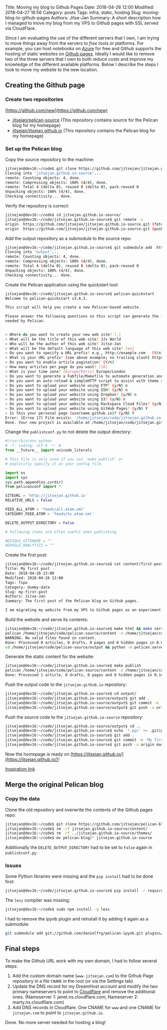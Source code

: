 Title: Moving my blog to Github Pages
Date: 2018-04-26 12:00
Modified: 2018-04-27 16:56
Category: posts
Tags: infra, static, hosting
Slug: moving-blog-to-github-pages
Authors: Jitse-Jan
Summary: A short description how I managed to move my blog from my VPS to Github pages with SSL served via CloudFlare.

Since I am evaluating the use of the different servers that I own, I am trying to move things away from the servers to _free_ tools or platforms. For example, you can host notebooks on [Azure](http://notebooks.azure.com) for free and Github supports the hosting of static websites on [Github pages](https://pages.github.com/). Ideally I would like to remove two of the three servers that I own to both reduce costs and improve my knowledge of the different available platforms. Below I describe the steps I took to move my website to the new location. 

## Creating the Github page

### Create two repositories
[https://github.com/new](https://github.com/new)

* [jitsejan/pelican-source](https://github.com/jitsejan/jitsejan.github.io-source) (This repository contains source for the Pelican blog for my homepage)
* [jitsejan/jitsejan.github.io](https://github.com/jitsejan/jitsejan.github.io) (This repository contains the Pelican blog for my homepage)

### Set up the Pelican blog
Copy the source repository to the machine:

```bash
jitsejan@dev16:~/code$ git clone https://github.com/jitsejan/jitsejan.github.io-source.git
Cloning into 'jitsejan.github.io-source'...
remote: Counting objects: 4, done.
remote: Compressing objects: 100% (4/4), done.
remote: Total 4 (delta 0), reused 0 (delta 0), pack-reused 0
Unpacking objects: 100% (4/4), done.
Checking connectivity... done.
```

Verify the repository is correct:

```bash
jitsejan@dev16:~/code$ cd jitsejan.github.io-source/
jitsejan@dev16:~/code/jitsejan.github.io-source$ git remote -v
origin  https://github.com/jitsejan/jitsejan.github.io-source.git (fetch)
origin  https://github.com/jitsejan/jitsejan.github.io-source.git (push)
```

Add the output repository as a submodule to the source repo:

```bash
jitsejan@dev16:~/code/jitsejan.github.io-source$ git submodule add  https://github.com/jitsejan/jitsejan.github.io.git output
Cloning into 'output'...
remote: Counting objects: 4, done.
remote: Compressing objects: 100% (4/4), done.
remote: Total 4 (delta 0), reused 0 (delta 0), pack-reused 0
Unpacking objects: 100% (4/4), done.
Checking connectivity... done.
```

Create the Pelican application using the quickstart tool:

```bash
jitsejan@dev16:~/code/jitsejan.github.io-source$ pelican-quickstart 
Welcome to pelican-quickstart v3.6.3.

This script will help you create a new Pelican-based website.

Please answer the following questions so this script can generate the files
needed by Pelican.

    
> Where do you want to create your new web site? [.] 
> What will be the title of this web site? JJs World
> Who will be the author of this web site? Jitse-Jan
> What will be the default language of this web site? [en] 
> Do you want to specify a URL prefix? e.g., http://example.com   (Y/n) 
> What is your URL prefix? (see above example; no trailing slash) https://jitsejan.github.io
> Do you want to enable article pagination? (Y/n) 
> How many articles per page do you want? [10] 
> What is your time zone? [Europe/Paris] Europe/London
> Do you want to generate a Fabfile/Makefile to automate generation and publishing? (Y/n) 
> Do you want an auto-reload & simpleHTTP script to assist with theme and site development? (Y/n) 
> Do you want to upload your website using FTP? (y/N) n
> Do you want to upload your website using SSH? (y/N) n
> Do you want to upload your website using Dropbox? (y/N) n
> Do you want to upload your website using S3? (y/N) n
> Do you want to upload your website using Rackspace Cloud Files? (y/N) n
> Do you want to upload your website using GitHub Pages? (y/N) Y
> Is this your personal page (username.github.io)? (y/N) Y
Error: [Errno 17] File exists: '/home/jitsejan/code/jitsejan.github.io-source/output'
Done. Your new project is available at /home/jitsejan/code/jitsejan.github.io-source
```

Change the `publishconf.py` to not delete the output directory:

```python
#!/usr/bin/env python
# -*- coding: utf-8 -*- #
from __future__ import unicode_literals

# This file is only used if you use `make publish` or
# explicitly specify it as your config file.

import os
import sys
sys.path.append(os.curdir)
from pelicanconf import *

SITEURL = 'http://jitsejan.github.io'
RELATIVE_URLS = False

FEED_ALL_ATOM = 'feeds/all.atom.xml'
CATEGORY_FEED_ATOM = 'feeds/%s.atom.xml'

DELETE_OUTPUT_DIRECTORY = False

# Following items are often useful when publishing

#DISQUS_SITENAME = ""
#GOOGLE_ANALYTICS = ""
```

Create the first post:

```bash
jitsejan@dev16:~/code/jitsejan.github.io-source$ cat content/first-post.md 
Title: My first post
Date: 2018-04-26 13:00
Modified: 2018-04-26 13:00
Tags: fipo
Category: dummy-data
Slug: my-first-post
Authors: Jitse-Jan
Summary: The first post of the Pelican blog on Github pages.

I am migrating my website from my VPS to Github pages as an experiment.
```

Build the website and serve its contents:

```bash
jitsejan@dev16:~/code/jitsejan.github.io-source$ make html && make serve
pelican /home/jitsejan/code/pelican-source/content -o /home/jitsejan/code/pelican-source/output -s /home/jitsejan/code/pelican-source/pelicanconf.py 
WARNING: No valid files found in content.
Done: Processed 0 articles, 0 drafts, 0 pages and 0 hidden pages in 0.07 seconds.
cd /home/jitsejan/code/pelican-source/output && python -m pelican.server
```

Generate the static content for the website:

```bash
jitsejan@dev16:~/code/jitsejan.github.io-source$ make publish
pelican /home/jitsejan/code/pelican-source/content -o /home/jitsejan/code/pelican-source/output -s /home/jitsejan/code/pelican-source/publishconf.py 
Done: Processed 1 article, 0 drafts, 0 pages and 0 hidden pages in 0.14 seconds.
```

Push the output code to the `jitsejan.github.io` repository:

```bash
jitsejan@dev16:~/code/jitsejan.github.io-source$ cd output/
jitsejan@dev16:~/code/jitsejan.github.io-source/output$ git add .
jitsejan@dev16:~/code/jitsejan.github.io-source/output$ git commit -m 'My first post'
jitsejan@dev16:~/code/jitsejan.github.io-source/output$ git push -u origin master
```

Push the source code to the `jitsejan.github.io-source` repository:

```bash
jitsejan@dev16:~/code/jitsejan.github.io-source/output$ cd ..
jitsejan@dev16:~/code/jitsejan.github.io-source$ echo '*.pyc' >> .gitignore
jitsejan@dev16:~/code/jitsejan.github.io-source$ git add .
jitsejan@dev16:~/code/jitsejan.github.io-source$ git commit -m 'My first commit'
jitsejan@dev16:~/code/jitsejan.github.io-source$ git push -u origin master
```

Now the homepage is ready on [https://jitsejan.github.io/](https://jitsejan.github.io/)!

[Inspiration link](https://fedoramagazine.org/make-github-pages-blog-with-pelican/)

## Merge the original Pelican blog

### Copy the data

Clone the old repository and overwrite the contents of the Github pages repo:

```bash
jitsejan@dev16:~/code$ git clone https://github.com/jitsejan/pelican-blog
jitsejan@dev16:~/code$ rm -rf jitsejan.github.io-source/content/
jitsejan@dev16:~/code$ rm -rf ../jitsejan.github.io-source/themes/
jitsejan@dev16:~/code$ mv pelican-blog/* jitsejan.github.io-source
```

Additionally the `DELETE_OUTPUT_DIRECTORY` had to be set to `False` again in `publishconf.py`.

### Issues
Some Python libraries were missing and the `pip install` had to be done first:

```bash
jitsejan@dev16:~/code/jitsejan.github.io-source$ pip install -r requirements.txt 
```

The `less` compiler was missing:

```bash
jitsejan@dev16:~/code$ sudo npm install -g less
```

I had to remove the ipynb plugin and reinstall it by adding it again as a submodule:

```bash
git submodule add git://github.com/danielfrg/pelican-ipynb.git plugins/ipynb
```

## Final steps
To make the Github URL work with my own domain, I had to follow several steps:

1. Add the custom domain name (`www.jitsejan.com`) to the Github Page repository in a file `CNAME` in the root (or via the Settings tab)
2. Update the DNS record for my DreamHost account and modify the two primary nameservers to point to [Cloudflare](https://www.cloudflare.com) and remove the additional ones. (Nameserver 1: janet.ns.cloudflare.com, Nameserver 2: marty.ns.cloudflare.com)
3. Add DNS records in Cloudflare. One CNAME for `www` and one CNAME for `jitsejan.com` to point to `jitsejan.github.io`.

Done. No more server needed for hosting a blog!

